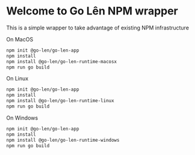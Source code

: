 # Welcome to Go Lên NPM wrapper

This is a simple wrapper to take advantage of existing NPM infrastructure

On MacOS
```bash
npm init @go-len/go-len-app
npm install
npm install @go-len/go-len-runtime-macosx
npm run go build
```

On Linux
```bash
npm init @go-len/go-len-app
npm install
npm install @go-len/go-len-runtime-linux
npm run go build
```

On Windows
```bash
npm init @go-len/go-len-app
npm install
npm install @go-len/go-len-runtime-windows 
npm run go build
```